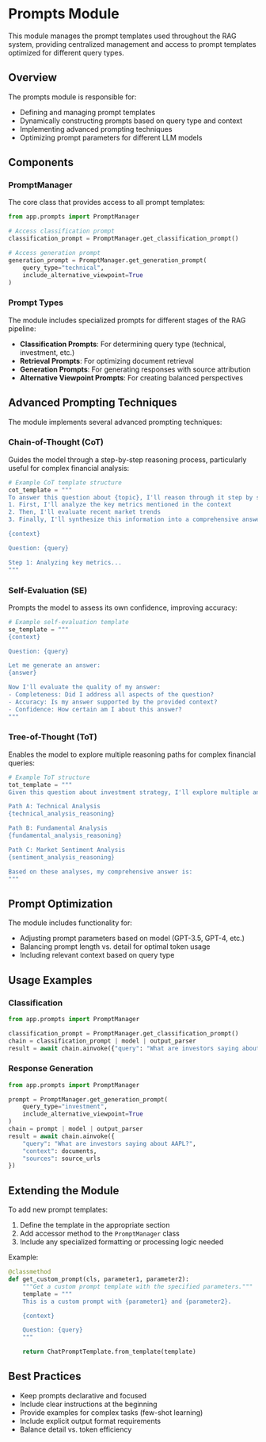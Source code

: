 # Prompts Module

This module manages the prompt templates used throughout the RAG system, providing centralized management and access to prompt templates optimized for different query types.

## Overview

The prompts module is responsible for:
- Defining and managing prompt templates
- Dynamically constructing prompts based on query type and context
- Implementing advanced prompting techniques
- Optimizing prompt parameters for different LLM models

## Components

### PromptManager

The core class that provides access to all prompt templates:

```python
from app.prompts import PromptManager

# Access classification prompt
classification_prompt = PromptManager.get_classification_prompt()

# Access generation prompt
generation_prompt = PromptManager.get_generation_prompt(
    query_type="technical",
    include_alternative_viewpoint=True
)
```

### Prompt Types

The module includes specialized prompts for different stages of the RAG pipeline:

- **Classification Prompts**: For determining query type (technical, investment, etc.)
- **Retrieval Prompts**: For optimizing document retrieval
- **Generation Prompts**: For generating responses with source attribution
- **Alternative Viewpoint Prompts**: For creating balanced perspectives

## Advanced Prompting Techniques

The module implements several advanced prompting techniques:

### Chain-of-Thought (CoT)

Guides the model through a step-by-step reasoning process, particularly useful for complex financial analysis:

```python
# Example CoT template structure
cot_template = """
To answer this question about {topic}, I'll reason through it step by step:
1. First, I'll analyze the key metrics mentioned in the context
2. Then, I'll evaluate recent market trends
3. Finally, I'll synthesize this information into a comprehensive answer

{context}

Question: {query}

Step 1: Analyzing key metrics...
"""
```

### Self-Evaluation (SE)

Prompts the model to assess its own confidence, improving accuracy:

```python
# Example self-evaluation template
se_template = """
{context}

Question: {query}

Let me generate an answer:
{answer}

Now I'll evaluate the quality of my answer:
- Completeness: Did I address all aspects of the question?
- Accuracy: Is my answer supported by the provided context?
- Confidence: How certain am I about this answer?
"""
```

### Tree-of-Thought (ToT)

Enables the model to explore multiple reasoning paths for complex financial queries:

```python
# Example ToT structure
tot_template = """
Given this question about investment strategy, I'll explore multiple analysis paths:

Path A: Technical Analysis
{technical_analysis_reasoning}

Path B: Fundamental Analysis
{fundamental_analysis_reasoning}

Path C: Market Sentiment Analysis
{sentiment_analysis_reasoning}

Based on these analyses, my comprehensive answer is:
"""
```

## Prompt Optimization

The module includes functionality for:
- Adjusting prompt parameters based on model (GPT-3.5, GPT-4, etc.)
- Balancing prompt length vs. detail for optimal token usage
- Including relevant context based on query type

## Usage Examples

### Classification

```python
from app.prompts import PromptManager

classification_prompt = PromptManager.get_classification_prompt()
chain = classification_prompt | model | output_parser
result = await chain.ainvoke({"query": "What are investors saying about AAPL?"})
```

### Response Generation

```python
from app.prompts import PromptManager

prompt = PromptManager.get_generation_prompt(
    query_type="investment",
    include_alternative_viewpoint=True
)
chain = prompt | model | output_parser
result = await chain.ainvoke({
    "query": "What are investors saying about AAPL?",
    "context": documents,
    "sources": source_urls
})
```

## Extending the Module

To add new prompt templates:

1. Define the template in the appropriate section
2. Add accessor method to the `PromptManager` class
3. Include any specialized formatting or processing logic needed

Example:

```python
@classmethod
def get_custom_prompt(cls, parameter1, parameter2):
    """Get a custom prompt template with the specified parameters."""
    template = """
    This is a custom prompt with {parameter1} and {parameter2}.

    {context}

    Question: {query}
    """

    return ChatPromptTemplate.from_template(template)
```

## Best Practices

- Keep prompts declarative and focused
- Include clear instructions at the beginning
- Provide examples for complex tasks (few-shot learning)
- Include explicit output format requirements
- Balance detail vs. token efficiency
